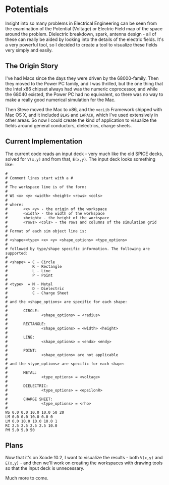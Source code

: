 #  Potentials

Insight into so many problems in Electrical Engineering can be seen from the
examination of the Potential (Voltage) or Electric Field map of the space
around the problem. Dielectric breakdown, spark, antenna design - all of these
can really be aided by looking into the details of the electric fields. It's
a very powerful tool, so I decided to create a tool to visualize these fields
very simply and easily.

## The Origin Story

I've had Macs since the days they were driven by the 68000-family. Then they
moved to the Power PC family, and I was thrilled, but the one thing that the
Intel x86 chipset always had was the numeric coprocessor, and while the
68040 existed, the Power PC had no equivalent, so there was no way to make
a really good numerical simulation for the Mac.

Then Steve moved the Mac to x86, and the `vecLib` Framework shipped with
Mac OS X, and it included `BLAS` and `LAPACK`, which I've used extensively in
other areas. So now I could create the kind of application to visualize the
fields around general conductors, dielectrics, charge sheets.

## Current Implementation

The current code reads an input deck - very much like the old SPICE decks,
solved for `V(x,y)` and from that, `E(x,y)`. The input deck looks something
like:

```
#
# Comment lines start with a #
#
# The workspace line is of the form:
#
# WS <x> <y> <width> <height> <rows> <cols>
#
# where:
#       <x> <y> - the origin of the workspace
#       <width> - the width of the workspace
#       <height> - the height of the workspace
#       <rows> <cols> - the rows and columns of the simulation grid
#
# Format of each sim object line is:
#
# <shape><type> <x> <y> <shape_options> <type_options>
#
# followed by type/shape specific information. The following are supported:
#
# <shape> = C - Circle
#           R - Rectangle
#           L - Line
#           P - Point
#
# <type>  = M - Metal
#           D - Dielectric
#           C - Charge Sheet
#
# and the <shape_options> are specific for each shape:
#
#       CIRCLE:
#               <shape_options> = <radius>
#
#       RECTANGLE:
#               <shape_options> = <width> <height>
#
#       LINE:
#               <shape_options> = <endx> <endy>
#
#       POINT:
#               <shape_options> are not applicable
#
# and the <type_options> are specific for each shape:
#
#       METAL:
#               <type_options> = <voltage>
#
#       DIELECTRIC:
#               <type_options> = <epsilonR>
#
#       CHARGE SHEET:
#               <type_options> = <rho>
#
WS 0.0 0.0 10.0 10.0 50 20
LM 0.0 0.0 10.0 0.0 0
LM 0.0 10.0 10.0 10.0 1
RC 2.5 2.5 2.5 2.5 10.0
PM 5.0 5.0 50
```

## Plans

Now that it's on Xcode 10.2, I want to visualize the results - both `V(x,y)`
and `E(x,y)` - and then we'll work on creating the workspaces with drawing
tools so that the input deck is unnecessary.

Much more to come.


